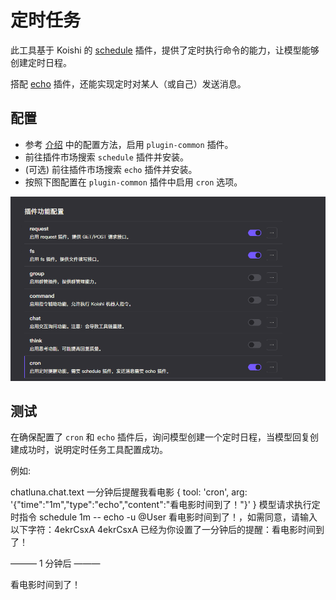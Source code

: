 # 定时任务

此工具基于 Koishi 的 [schedule](https://common.koishi.chat/zh-CN/plugins/schedule.html) 插件，提供了定时执行命令的能力，让模型能够创建定时日程。

搭配 [echo](https://koishi.chat/zh-CN/plugins/common/echo.html) 插件，还能实现定时对某人（或自己）发送消息。

## 配置

- 参考 [介绍](introduction.md) 中的配置方法，启用 `plugin-common` 插件。
- 前往插件市场搜索 `schedule` 插件并安装。
- (可选) 前往插件市场搜索 `echo` 插件并安装。
- 按照下图配置在 `plugin-common` 插件中启用 `cron` 选项。

![alt text](../../public/images/image-39.png)

## 测试

在确保配置了 `cron` 和 `echo` 插件后，询问模型创建一个定时日程，当模型回复创建成功时，说明定时任务工具配置成功。

例如:

<chat-panel>
  <chat-message nickname="User">chatluna.chat.text 一分钟后提醒我看电影</chat-message>
  <chat-message nickname="Bot">
  {
   tool: 'cron',
   arg: '{"time":"1m","type":"echo","content":"看电影时间到了！"}'
  }
  </chat-message>
  <chat-message nickname="Bot">模型请求执行定时指令 schedule 1m -- echo -u @User 看电影时间到了！，如需同意，请输入以下字符：4ekrCsxA</chat-message>
  <chat-message nickname="User">4ekrCsxA</chat-message>
  <chat-message nickname="Bot">已经为你设置了一分钟后的提醒：看电影时间到了！</chat-message>
  <p>——— 1 分钟后 ———</p>
  <chat-message nickname="Bot">看电影时间到了！</chat-message>
</chat-panel>
